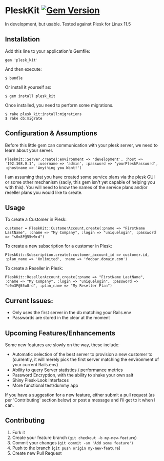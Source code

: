 # PleskKit [![Gem Version](https://badge.fury.io/rb/plesk_kit.png)](http://badge.fury.io/rb/plesk_kit)


In development, but usable. Tested against Plesk for Linux 11.5

## Installation

Add this line to your application's Gemfile:

    gem 'plesk_kit'

And then execute:

    $ bundle

Or install it yourself as:

    $ gem install plesk_kit

Once installed, you need to perform some migrations.

    $ rake plesk_kit:install:migrations
    $ rake db:migrate


## Configuration & Assumptions
Before this little gem can communication with your plesk server, we need to learn about your server.
```
PleskKit::Server.create(:environment => 'development', :host => '192.168.0.1', :username => 'admin', :password => 'yourPleskPassword', :ghostname => 'Anything you Want!')
```
I am assuming that you have created some service plans via the plesk GUI or some other mechanism (sadly, this gem isn't yet capable of helping you with this).
You will need to know the names of the service plans and/or reseller plans you would like to create.

## Usage
To create a Customer in Plesk:
```
customer = PleskKit::CustomerAccount.create(:pname => "FirstName LastName", :cname => "My Company", :login => "uniquelogin", :password => "s0m3P@55w0rd")
```

To create a new subscription for a customer in Plesk:
```
PleskKit::Subscription.create(:customer_account_id => customer.id, :plan_name => 'Unlimited', :name => 'foobar.domain.com')
```

To create a Reseller in Plesk:
```
PleskKit::ResellerAccount.create(:pname => "FirstName LastName", :cname => "My Company", :login => "uniquelogin", :password => "s0m3P@55w0rd", :plan_name => "My Reseller Plan")
```

## Current Issues:
* Only uses the first server in the db matching your Rails.env
* Passwords are stored in the clear at the moment

## Upcoming Features/Enhancements
Some new features are slowly on the way, these include:
* Automatic selection of the best server to provision a new customer to (currently, it will merely pick the first server matching the environment of your current Rails.env)
* Ability to query Server statistics / performance metrics
* Password Encryption, with the ability to shake your own salt
* Shiny Plesk-Look Interfaces
* More functional test/dummy app

If you have a suggestion for a new feature, either submit a pull request (as per 'Contributing' section below) or post a message and I'll get to it when I can.

## Contributing

1. Fork it
2. Create your feature branch (`git checkout -b my-new-feature`)
3. Commit your changes (`git commit -am 'Add some feature'`)
4. Push to the branch (`git push origin my-new-feature`)
5. Create new Pull Request

